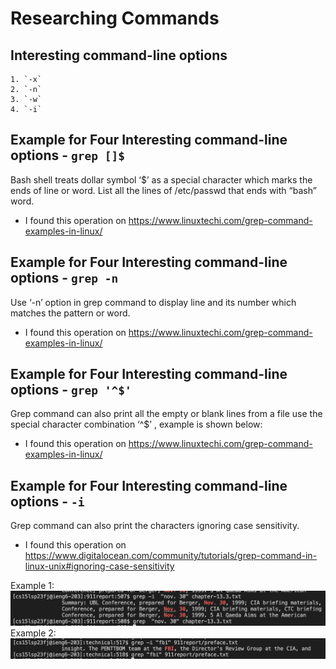 # Researching Commands


## Interesting command-line options

```
1. `-x`
2. `-n`
3. `-w`
4. `-i`
```

## Example for Four Interesting command-line options - `grep []$`
Bash shell treats dollar symbol ‘$’ as a special character which marks the ends of line or word. List all the lines of /etc/passwd that ends with “bash” word.
* I found this operation on https://www.linuxtechi.com/grep-command-examples-in-linux/
## Example for Four Interesting command-line options - `grep -n`
Use ‘-n’ option in grep command to display line and its number which matches the pattern or word.
* I found this operation on https://www.linuxtechi.com/grep-command-examples-in-linux/


## Example for Four Interesting command-line options - `grep '^$'`
Grep command can also print all the empty or blank lines from a file use the special character combination ‘^$’ , example is shown below:
* I found this operation on https://www.linuxtechi.com/grep-command-examples-in-linux/

## Example for Four Interesting command-line options - `-i`
Grep command can also print the characters ignoring case sensitivity. 
* I found this operation on https://www.digitalocean.com/community/tutorials/grep-command-in-linux-unix#ignoring-case-sensitivity

Example 1:
![Image](31.png)
Example 2:
![Image](32.png)

